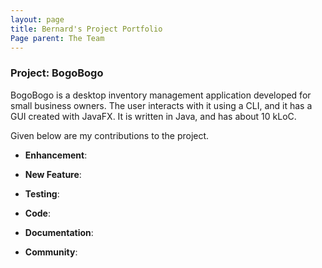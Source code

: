 ```yaml
---
layout: page 
title: Bernard's Project Portfolio 
Page parent: The Team
---
```


### Project: BogoBogo

BogoBogo is a desktop inventory management application developed for small business owners. The user
interacts with it using a CLI, and it has a GUI created with JavaFX. It is written in Java, and has about 10 kLoC.

Given below are my contributions to the project.

* **Enhancement**:
    
* **New Feature**:
  
* **Testing**:

* **Code**:
 
* **Documentation**:

* **Community**:
 
